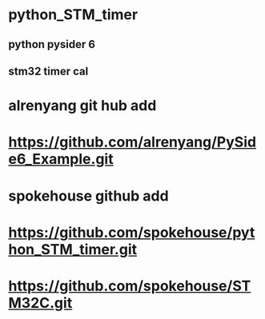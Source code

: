# python_STM_timer

## python pysider 6

## stm32 timer cal


# alrenyang git hub add 
# https://github.com/alrenyang/PySide6_Example.git

# spokehouse github add
# https://github.com/spokehouse/python_STM_timer.git
# https://github.com/spokehouse/STM32C.git
